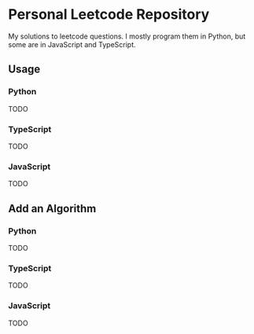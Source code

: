 # Personal Leetcode Repository

My solutions to leetcode questions. I mostly program them in Python, but some are in JavaScript and TypeScript.

## Usage

### Python

TODO

### TypeScript

TODO

### JavaScript

TODO

## Add an Algorithm

### Python

TODO

### TypeScript

TODO

### JavaScript

TODO
